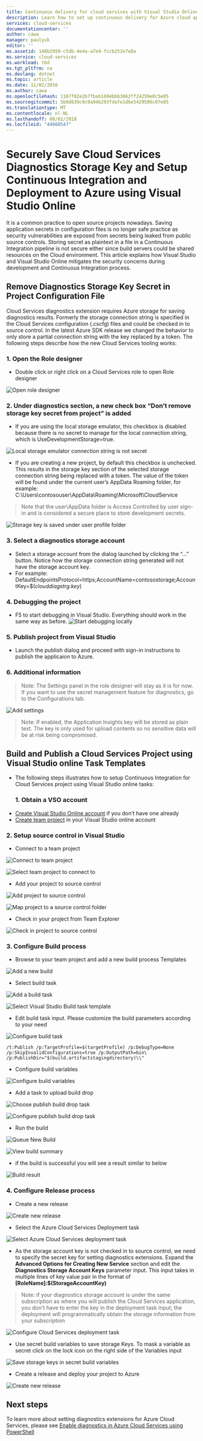 ```yaml
---
title: Continuous delivery for cloud services with Visual Studio Online | Microsoft Docs
description: Learn how to set up continuous delivery for Azure cloud apps without saving diagnostics storage key to the service configuration files
services: cloud-services
documentationcenter: ''
author: cawa
manager: paulyuk
editor: ''
ms.assetid: 148b2959-c5db-4e4a-a7e9-fccb252e7e8a
ms.service: cloud-services
ms.workload: tbd
ms.tgt_pltfrm: na
ms.devlang: dotnet
ms.topic: article
ms.date: 11/02/2016
ms.author: cawa
ms.openlocfilehash: 1167f02e2b7fbab1694bbb3062ff24259e0c5e05
ms.sourcegitcommit: 5b9d839c0c0a94b293fdafe1d6e5429506c07e05
ms.translationtype: MT
ms.contentlocale: nl-NL
ms.lasthandoff: 08/02/2018
ms.locfileid: "44660547"
---
```

# <a name="securely-save-cloud-services-diagnostics-storage-key-and-setup-continuous-integration-and-deployment-to-azure-using-visual-studio-online"></a>Securely Save Cloud Services Diagnostics Storage Key and Setup Continuous Integration and Deployment to Azure using Visual Studio Online
 It is a common practice to open source projects nowadays. Saving application secrets in configuration files is no longer safe practice as security vulnerabilities are exposed from secrets being leaked from public source controls. Storing secret as plaintext in a file in a Continuous Integration pipeline is not secure either since build servers could be shared resources on the Cloud environment. This article explains how Visual Studio and Visual Studio Online mitigates the security concerns during development and Continuous Integration process.

## <a name="remove-diagnostics-storage-key-secret-in-project-configuration-file"></a>Remove Diagnostics Storage Key Secret in Project Configuration File
Cloud Services diagnostics extension requires Azure storage for saving diagnostics results. Formerly the storage connection string is specified in the Cloud Services configuration (.cscfg) files and could be checked in to source control. In the latest Azure SDK release we changed the behavior to only store a partial connection string with the key replaced by a token. The following steps describe how the new Cloud Services tooling works:

### <a name="1-open-the-role-designer"></a>1. Open the Role designer
* Double click or right click on a Cloud Services role to open Role designer

![Open role designer][0]

### <a name="2-under-diagnostics-section-a-new-check-box-dont-remove-storage-key-secret-from-project-is-added"></a>2. Under diagnostics section, a new check box “Don’t remove storage key secret from project” is added
* If you are using the local storage emulator, this checkbox is disabled because there is no secret to manage for the local connection string, which is UseDevelopmentStorage=true.

![Local storage emulator connection string is not secret][1]

* If you are creating a new project, by default this checkbox is unchecked. This results in the storage key section of the selected storage connection string being replaced with a token. The value of the token will be found under the current user’s AppData Roaming folder, for example: C:\Users\contosouser\AppData\Roaming\Microsoft\CloudService

> Note that the user\AppData folder is Access Controlled by user sign-in and is considered a secure place to store development secrets.
> 
> 

![Storage key is saved under user profile folder][2]

### <a name="3-select-a-diagnostics-storage-account"></a>3. Select a diagnostics storage account
* Select a storage account from the dialog launched by clicking the “…” button. Notice how the storage connection string generated will not have the storage account key.
* For example: DefaultEndpointsProtocol=https;AccountName=contosostorage;AccountKey=$(*clouddiagstrg.key*)

### <a name="4----debugging-the-project"></a>4.    Debugging the project
* F5 to start debugging in Visual Studio. Everything should work in the same way as before.
  ![Start debugging locally][3]

### <a name="5-publish-project-from-visual-studio"></a>5. Publish project from Visual Studio
* Launch the publish dialog and proceed with sign-in instructions to publish the applicaion to Azure.

### <a name="6-additional-information"></a>6. Additional information
> Note: The Settings panel in the role designer will stay as it is for now. If you want to use the secret management feature for diagnostics, go to the Configurations tab.
> 
> 

![Add settings][4]

> Note: If enabled, the Application Insights key will be stored as plain text. The key is only used for upload contents so no sensitive data will be at risk being compromised.
> 
> 

## <a name="build-and-publish-a-cloud-services-project-using-visual-studio-online-task-templates"></a>Build and Publish a Cloud Services Project using Visual Studio online Task Templates
* The following steps illustrates how to setup Continuous Integration for Cloud Services project using Visual Studio online tasks:
  ### <a name="1----obtain-a-vso-account"></a>1.    Obtain a VSO account
* [Create Visual Studio Online account][Create Visual Studio Online account] if you don’t have one already
* [Create team project][Create team project] in your Visual Studio online account

### <a name="2----setup-source-control-in-visual-studio"></a>2.    Setup source control in Visual Studio
* Connect to a team project

![Connect to team project][5]

![Select team project to connect to][6]

* Add your project to source control

![Add project to source control][7]

![Map project to a source control folder][8]

* Check in your project from Team Explorer

![Check in project to source control][9]

### <a name="3----configure-build-process"></a>3.    Configure Build process
* Browse to your team project and add a new build process Templates

![Add a new build][10]

* Select build task

![Add a build task][11]

![Select Visual Studio Build task template][12]

* Edit build task input. Please customize the build parameters according to your need

![Configure build task][13]

`/t:Publish /p:TargetProfile=$(targetProfile) /p:DebugType=None /p:SkipInvalidConfigurations=true /p:OutputPath=bin\ /p:PublishDir="$(build.artifactstagingdirectory)\\"`

* Configure build variables

![Configure build variables][14]

* Add a task to upload build drop

![Choose publish build drop task][15]

![Configure publish build drop task][16]

* Run the build

![Queue New Build][17]

![View build summary][18]

* if the build is successful you will see a result similar to below

![Build result][19]

### <a name="4----configure-release-process"></a>4.    Configure Release process
* Create a new release

![Create new release][20]

* Select the Azure Cloud Services Deployment task

![Select Azure Cloud Services deployment task][21]

* As the storage account key is not checked in to source control, we need to specify the secret key for setting diagnostics extensions. Expand the **Advanced Options for Creating New Service** section and edit the **Diagnostics Storage Account Keys** parameter input. This input takes in multiple lines of key value pair in the format of **[RoleName]:$(StorageAccountKey)**

> Note: if your diagnostics storage account is under the same subscription as where you will publish the Cloud Services application, you don't have to enter the key in the deployment task input; the deployment will programmatically obtain the storage information from your subscription
> 
> 

![Configure Cloud Services deployment task][22]

* Use secret build variables to save storage Keys. To mask a variable as secret click on the lock icon on the right side of the Variables input

![Save storage keys in secret build variables][23]

* Create a release and deploy your project to Azure

![Create new release][24]

## <a name="next-steps"></a>Next steps
To learn more about setting diagnostics extensions for Azure Cloud Services, please see [Enable diagnostics in Azure Cloud Services using PowerShell][Enable diagnostics in Azure Cloud Services using PowerShell]

[Create Visual Studio Online account]:https://www.visualstudio.com/team-services/
[Create team project]: https://www.visualstudio.com/it-it/docs/setup-admin/team-services/connect-to-visual-studio-team-services
[Enable diagnostics in Azure Cloud Services using PowerShell]:https://azure.microsoft.com/en-us/documentation/articles/cloud-services-diagnostics-powershell/

[0]: https://docstestmedia1.blob.core.windows.net/azure-media/articles/cloud-services/media/cloud-services-vs-ci/vs-01.png
[1]: https://docstestmedia1.blob.core.windows.net/azure-media/articles/cloud-services/media/cloud-services-vs-ci/vs-02.png
[2]: https://docstestmedia1.blob.core.windows.net/azure-media/articles/cloud-services/media/cloud-services-vs-ci/file-01.png
[3]: https://docstestmedia1.blob.core.windows.net/azure-media/articles/cloud-services/media/cloud-services-vs-ci/vs-03.png
[4]: https://docstestmedia1.blob.core.windows.net/azure-media/articles/cloud-services/media/cloud-services-vs-ci/vs-04.png
[5]: https://docstestmedia1.blob.core.windows.net/azure-media/articles/cloud-services/media/cloud-services-vs-ci/vs-05.png
[6]: https://docstestmedia1.blob.core.windows.net/azure-media/articles/cloud-services/media/cloud-services-vs-ci/vs-06.png
[7]: https://docstestmedia1.blob.core.windows.net/azure-media/articles/cloud-services/media/cloud-services-vs-ci/vs-07.png
[8]: https://docstestmedia1.blob.core.windows.net/azure-media/articles/cloud-services/media/cloud-services-vs-ci/vs-08.png
[9]: https://docstestmedia1.blob.core.windows.net/azure-media/articles/cloud-services/media/cloud-services-vs-ci/vs-09.png
[10]: https://docstestmedia1.blob.core.windows.net/azure-media/articles/cloud-services/media/cloud-services-vs-ci/vso-01.png
[11]: https://docstestmedia1.blob.core.windows.net/azure-media/articles/cloud-services/media/cloud-services-vs-ci/vso-02.png
[12]: https://docstestmedia1.blob.core.windows.net/azure-media/articles/cloud-services/media/cloud-services-vs-ci/vso-03.png
[13]: https://docstestmedia1.blob.core.windows.net/azure-media/articles/cloud-services/media/cloud-services-vs-ci/vso-04.png
[14]: https://docstestmedia1.blob.core.windows.net/azure-media/articles/cloud-services/media/cloud-services-vs-ci/vso-05.png
[15]: https://docstestmedia1.blob.core.windows.net/azure-media/articles/cloud-services/media/cloud-services-vs-ci/vso-06.png
[16]: https://docstestmedia1.blob.core.windows.net/azure-media/articles/cloud-services/media/cloud-services-vs-ci/vso-07.png
[17]: https://docstestmedia1.blob.core.windows.net/azure-media/articles/cloud-services/media/cloud-services-vs-ci/vso-08.png
[18]: https://docstestmedia1.blob.core.windows.net/azure-media/articles/cloud-services/media/cloud-services-vs-ci/vso-09.png
[19]: https://docstestmedia1.blob.core.windows.net/azure-media/articles/cloud-services/media/cloud-services-vs-ci/vso-10.png
[20]: https://docstestmedia1.blob.core.windows.net/azure-media/articles/cloud-services/media/cloud-services-vs-ci/vso-11.png
[21]: https://docstestmedia1.blob.core.windows.net/azure-media/articles/cloud-services/media/cloud-services-vs-ci/vso-12.png
[22]: https://docstestmedia1.blob.core.windows.net/azure-media/articles/cloud-services/media/cloud-services-vs-ci/vso-13.png
[23]: https://docstestmedia1.blob.core.windows.net/azure-media/articles/cloud-services/media/cloud-services-vs-ci/vso-14.png
[24]: https://docstestmedia1.blob.core.windows.net/azure-media/articles/cloud-services/media/cloud-services-vs-ci/vso-15.png

























